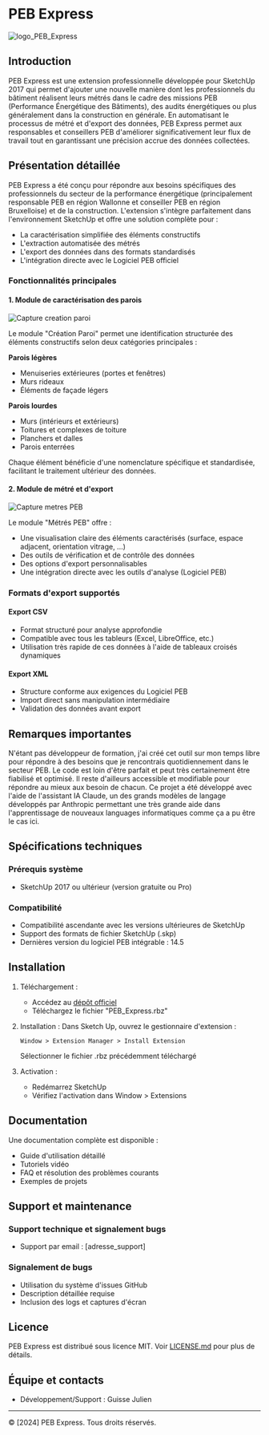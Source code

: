 # PEB Express
![logo_PEB_Express](https://github.com/user-attachments/assets/81eea7d6-0c88-4cbd-8537-130728d892e0)

## Introduction

PEB Express est une extension professionnelle développée pour SketchUp 2017 qui permet d'ajouter une nouvelle manière dont les professionnels du bâtiment réalisent leurs métrés dans le cadre des missions PEB (Performance Énergétique des Bâtiments), des audits énergétiques ou plus généralement dans la construction en générale. En automatisant le processus de métré et d'export des données, PEB Express permet aux responsables et conseillers PEB d'améliorer significativement leur flux de travail tout en garantissant une précision accrue des données collectées.

## Présentation détaillée

PEB Express a été conçu pour répondre aux besoins spécifiques des professionnels du secteur de la performance énergétique (principalement responsable PEB en région Wallonne et conseiller PEB en région Bruxelloise) et de la construction. L'extension s'intègre parfaitement dans l'environnement SketchUp et offre une solution complète pour :

- La caractérisation simplifiée des éléments constructifs
- L'extraction automatisée des métrés
- L'export des données dans des formats standardisés
- L'intégration directe avec le Logiciel PEB officiel

### Fonctionnalités principales

#### 1. Module de caractérisation des parois

![Capture creation paroi](https://github.com/user-attachments/assets/3cfefd6b-9e4f-4982-9082-590d55eb985d)

Le module "Création Paroi" permet une identification structurée des éléments constructifs selon deux catégories principales :

**Parois légères**
- Menuiseries extérieures (portes et fenêtres)
- Murs rideaux
- Éléments de façade légers

**Parois lourdes**
- Murs (intérieurs et extérieurs)
- Toitures et complexes de toiture
- Planchers et dalles
- Parois enterrées

Chaque élément bénéficie d'une nomenclature spécifique et standardisée, facilitant le traitement ultérieur des données.

#### 2. Module de métré et d'export

![Capture metres PEB](https://github.com/user-attachments/assets/ff3509cb-e185-4f5b-a394-a446afcb7694)

Le module "Métrés PEB" offre :

- Une visualisation claire des éléments caractérisés (surface, espace adjacent, orientation vitrage, ...)
- Des outils de vérification et de contrôle des données
- Des options d'export personnalisables
- Une intégration directe avec les outils d'analyse (Logiciel PEB)

### Formats d'export supportés

#### Export CSV
- Format structuré pour analyse approfondie
- Compatible avec tous les tableurs (Excel, LibreOffice, etc.)
- Utilisation très rapide de ces données à l'aide de tableaux croisés dynamiques

#### Export XML
- Structure conforme aux exigences du Logiciel PEB
- Import direct sans manipulation intermédiaire
- Validation des données avant export

## Remarques importantes
N'étant pas développeur de formation, j'ai créé cet outil sur mon temps libre pour répondre à des besoins que je rencontrais quotidiennement dans le secteur PEB. Le code est loin d'être parfait et peut très certainement être fiabilisé et optimisé. Il reste d'ailleurs accessible et modifiable pour répondre au mieux aux besoin de chacun. Ce projet a été développé avec l'aide de l'assistant IA Claude, un des grands modèles de langage développés par Anthropic permettant une très grande aide dans l'apprentissage de nouveaux languages informatiques comme ça a pu être le cas ici.

## Spécifications techniques

### Prérequis système
- SketchUp 2017 ou ultérieur (version gratuite ou Pro)

### Compatibilité
- Compatibilité ascendante avec les versions ultérieures de SketchUp
- Support des formats de fichier SketchUp (.skp)
- Dernières version du logiciel PEB intégrable : 14.5

## Installation

1. Téléchargement :
   - Accédez au [dépôt officiel]()
   - Téléchargez le fichier "PEB_Express.rbz"

2. Installation :
   Dans Sketch Up, ouvrez le gestionnaire d'extension :
   ```
   Window > Extension Manager > Install Extension
   ```
   Sélectionner le fichier .rbz précédemment téléchargé
  
4. Activation :
   - Redémarrez SketchUp
   - Vérifiez l'activation dans Window > Extensions

## Documentation

Une documentation complète est disponible :
- Guide d'utilisation détaillé
- Tutoriels vidéo
- FAQ et résolution des problèmes courants
- Exemples de projets

## Support et maintenance

### Support technique et signalement bugs
- Support par email : [adresse_support]

### Signalement de bugs
- Utilisation du système d'issues GitHub
- Description détaillée requise
- Inclusion des logs et captures d'écran

## Licence

PEB Express est distribué sous licence MIT. Voir [LICENSE.md](LICENSE.md) pour plus de détails.

## Équipe et contacts

- Développement/Support : Guisse Julien

---

© [2024] PEB Express. Tous droits réservés.
